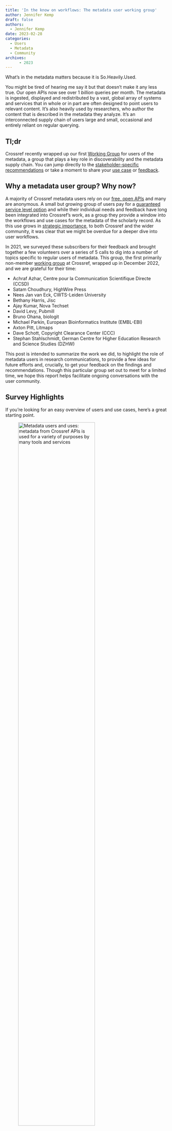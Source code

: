 ```yaml
---
title: 'In the know on workflows: The metadata user working group'
author: Jennifer Kemp
draft: false
authors:
  - Jennifer Kemp
date: 2023-02-28
categories:
  - Users
  - Metadata
  - Community
archives:
      - 2023
---
```


What’s in the metadata matters because it is So.Heavily.Used.

You might be tired of hearing me say it but that doesn’t make it any less true. Our open APIs now see over 1 _billion_ queries per month. The metadata is ingested, displayed and redistributed by a vast, global array of systems and services that in whole or in part are often designed to point users to relevant content.  It’s also heavily used by researchers, who author the content that is described in the metadata they analyze. It’s an interconnected supply chain of users large and small, occasional and entirely reliant on regular querying.

## Tl;dr

Crossref recently wrapped up our first [Working Group](https://www.crossref.org/working-groups/metadata-user/) for users of the metadata, a group that plays a key role in discoverability and the metadata supply chain. You can jump directly to the [stakeholder-specific recommendations](#what-are-the-recommendations) or take a moment to share your [use case](https://docs.google.com/forms/d/1bHO7gGYC-HqObkXgD5xrSUIjE-m93cTZ8Bp1RBJXgwo/edit) or [feedback](mailto:feedback@crossref.org).

## Why a metadata user group? Why now?

A majority of Crossref metadata users rely on our [free, open APIs](https://www.crossref.org/services/metadata-retrieval/) and many are anonymous. A small but growing group of users pay for a [guaranteed service level option](https://www.crossref.org/services/metadata-retrieval/metadata-plus/) and while their individual needs and feedback have long been integrated into Crossref’s work, as a group they provide a window into the workflows and use cases for the metadata of the scholarly record. As this use grows in [strategic importance](https://www.crossref.org/strategy/), to both Crossref and the wider community, it was clear that we might be overdue for a deeper dive into user workflows.

In 2021, we surveyed these subscribers for their feedback and brought together a few volunteers over a series of 5 calls to dig into a number of topics specific to regular users of metadata. This group, the first primarily non-member [working group](https://www.crossref.org/working-groups/metadata-user/) at Crossref, wrapped up in December 2022, and we are grateful for their time:

* Achraf Azhar, Centre pour la Communication Scientifique Directe (CCSD)
* Satam Choudhury, HighWire Press
* Nees Jan van Eck, CWTS-Leiden University
* Bethany Harris, Jisc
* Ajay Kumar, Nova Techset
* David Levy, Pubmill
* Bruno Ohana, biologit
* Michael Parkin, European Bioinformatics Institute (EMBL-EBI)
* Axton Pitt, Litmaps
* Dave Schott, Copyright Clearance Center (CCC)
* Stephan Stahlschmidt, German Centre for Higher Education Research and Science Studies (DZHW)

This post is intended to summarize the work we did, to highlight the role of metadata users in research communications, to provide a few ideas for future efforts and, crucially, to get your feedback on the findings and recommendations. Though this particular group set out to meet for a limited time, we hope this report helps facilitate ongoing conversations with the user community.

## Survey Highlights

If you’re looking for an easy overview of users and use cases, here’s a great starting point.

<figure><img src='/images/documentation/metadata-users-uses.png' alt='Metadata users and uses: metadata from Crossref APIs is used for a variety of purposes by many tools and services' title='' width='75%'></figure>
<button id="show-img" type="button" class="btn btn-default" data-toggle="modal" data-target="#image32">Show image</button>
<div id="image32" class="modal fade" aria-labelledby="my-modalLabel" aria-hidden="true" tabindex="-1" role="dialog">
    <div class="modal-dialog" data-dismiss="modal">
        <div class="modal-content"  >              
            <div class="modal-body">
                <button type="button" class="close" data-dismiss="modal" aria-hidden="true">×</button>
                <img src="/images/documentation/metadata-users-uses.png" class="img-responsive" style="width: 100%;">
            </div>
        </div>
    </div>
</div>  


If you interpret this graphic to mean that there is a lot of variety centered on a few high level use cases, the survey and our experiences with users certainly supports that. A few key takeaways from the 2021 survey may be useful context:

* __Frequency of use__: At least 60% of respondents query metadata on a daily basis
* __Use cases__   
  * Finding and enhancing metadata as well as using it for general discovery are all common use cases  
  * For most users, matching DOIs and citations is a common need but for a significant group, it is their primary use case
  * Analyzing the corpus for research was a consistent use case for 13% of respondents
* __Metadata of particular interest__  
  * Abstracts are the most desirable non-bibliographic metadata, followed by affiliation information, including RORs
    * Some other elements (beyond citation information) that respondents find useful are:
      * Corrections and retractions
      * [Relationship metadata](/documentation/principles-practices/best-practices/relationships/)
      * Book chapters
      * [Grant information](/blog/come-and-get-your-grant-metadata/)

NB: The survey did not ask about references but we are frequently asked why they’re not included more often.

It’s also worth noting that about a third of respondents said that correct metadata is more important to them than any particular element.

There is more to this survey that isn’t covered here but it was kept fairly short to help with the response rate. Knowing we would have some focused time to discuss issues too numerous or nuanced to reasonably address in a survey, we compiled a long list of questions and topics for the Working Group then followed up with a second, more detailed survey to kick off the meeting series.

## What we set out to address

We had three primary goals for this Working Group:

* Highlight the efforts of metadata users in enabling discovery and discoverability
* Determine direction(s) for improved engagement
* Inform the Crossref product development [roadmap](https://trello.com/b/02zsQaeA/crossref-roadmap) for [metadata retrieval services](/services/metadata-retrieval/)

Of course, everyone involved had some questions and topics of interest to cover, including (but not limited to):

* Understanding publisher workflows
* How best to introduce changes, e.g. for a high volume of updated records
* Understanding the Crossref schema
* Query efficiencies, i.e. ‘tips and tricks’ (here for the REST API)
* Which scripts, tools and/or programs are used in workflows
* What other metadata sources are used
* What kind of normalization or processing is done on ingest
* How metadata errors are handled

## What did we learn?

__Workflows__  
I started with the admittedly ambitious goal of collecting a library of workflows. After a few years of working with users, I learned never to assume what a user was doing with the metadata, why or how. For example, some subscribers use Plus snapshots (a monthly set of all records), regularly or occasionally and some don’t use them at all. Understanding why users make the choices they do is always helpful.

In my experience, workflows are frequently characterized as “set it and forget it.” It’s hard to know how often and how easily they might be adapted when, for example, a new record type like peer review reports becomes available. So, it’s worth exploring when and how to highlight to users changes that might be of interest.

 As it turned out, half the group had their workflows mostly or fully documented. The rest are partially documented, not documented at all or the availability of documentation was unknown. Helping users document their workflows, to the extent possible, should be a mutually beneficial effort to explore going forward. We're doing similar work with the aim of making ours more transparent and replicable.

 __Feedback on subscriber services__  
 User feedback might be the most obvious and directly consequential work of this group, at least for Crossref - understanding how well the services used meet their needs and what might be improved.

One frequent suggestion for improvement is faster response time on queries. This is an area we’ve focused on for some time, because refining queries to be [more efficient](/documentation/retrieve-metadata/rest-api/tips-for-using-the-crossref-rest-api/) is often the most straightforward way to improve response times and one reason for the emphasis on workflows.

We also discussed the possibility of whether or how to notify users of changes of interest. Just defining “change” is complex since they are so frequent and may often be considered very minor. We’ve been experimenting a bit over the past few years with notifying these users in cases where we’re aware of upcoming large volumes of changes, which is sometimes the case when landing page URLs are updated due to a platform change, for example. It was incredibly useful to discuss with the group what volume of records would be a useful threshold to trigger a notification (100K if you’re curious).

But perhaps the most common feedback we get from all users is on the metadata itself and the myriad [quality issues](/blog/flies-in-your-metadata-ointment/) involved. The group spent a fair amount of time discussing how this affects their work and shared a few examples of notable concerns:

* Author name issues, e.g. ‘Anonymous’ is an option for authors but that or things like ‘n/a’ are sometimes used in surname fields
* Invalid DOIs are sometimes found in reference lists
* Garbled characters from text not rendering properly
* Affiliation information is often not included or incomplete (e.g. doesn’t include RORs)
* Inconsistencies in commonly included information, e.g. ISSNs

It’s worth noting that a common misunderstanding - not just among users -  is [what is required](/documentation/schema-library/required-recommended-elements/) in the metadata. Users nearly always expect more metadata and more consistency than is actually available. The introduction of [Participation Reports](/members/prep/) a few years ago was a very useful start to what is an ongoing discussion about the variable nature of metadata quality and completeness.

__Users in the metadata supply chain__  
A few years ago, our colleague Joe Wass used [Event Data](/services/event-data/) to put together this chart of [referrals from non-publisher sources](/blog/where-do-doi-clicks-come-from/) in 2015.  

<img src="/wp/blog/uploads/2016/05/month-top-10-filtered-domains-1.png" alt="month-top-10-filtered-domains" class="img-responsive" />   


The role of metadata users in discoverability of content is key in my view and one that often doesn’t get enough attention, especially given that the systems and services that use this information often use it to point their own users to relevant resources. And because they work so closely with the metadata, users frequently report errors and so serve as a sort of de facto quality control. So, unfortunately, the effects of incomplete or incorrect metadata on these users might be the most powerful way to highlight the need for more and better metadata.

## What are the recommendations?

In discussions with the Working Group, a few themes emerged, largely around best practices, which, by their nature, tend to be aspirational.

If you’re not already familiar with the [personas](https://metadata2020.org/resources/metadata-personas/) and [Best Practices](https://metadata2020.org/resources/metadata-practices/) and [Principles](https://metadata2020.org/resources/metadata-principles/) of Metadata 2020, that is a useful starting point (I am admittedly biased here!) and many are echoed in the following recommendations:  

__For users:__

* Document and periodically review workflows
* Report errors to members or to [Crossref support](mailto:support@crossref.org) and reflect corrections when they’re made (metadata and content)
* Understand what [is and isn’t](/documentation/schema-library/required-recommended-elements/) in the metadata
* Follow [best practices](/documentation/retrieve-metadata/rest-api/tips-for-using-the-crossref-rest-api/) for using APIs

__For Crossref:__

* Define a set of metadata changes, e.g. to affiliations, to further the discussion around thresholds for notifying users of ‘high volumes’ of changes
* Provide an output schema.
* Continue refining the input schema to include information like preprint server name, journal article sub types (research article, review article, letter, editorial, etc.), corresponding author flags, raw funding statement texts, provenance information, etc.
* Collaborate on improving processes for reporting [metadata errors](/blog/flies-in-your-metadata-ointment/) and making corrections and enhancements

__For metadata providers (publishers, funders and their service providers):__

* Follow [Metadata 2020 Metadata Principles and Practices](https://metadata2020.org/learn-more/outcomes/)
* Consistency is important, e.g. using the same, correct relationship for preprint to VoR links for all records
  * Workarounds such as putting information into a field that is ‘close’ but not meant for it can be considered a kind of error
* Understand the roles and needs of users in amplifying your outputs
* Respond promptly to reports of metadata errors
* Whenever possible, provide PIDs (ORCID IDs, ROR IDs, etc.) in addition to (not as a substitute for) textual metadata  

## What is still unclear or unfinished?  

Honestly, a lot. We knew from the outset that the group would conclude with much more work to be done, in part because there is so much variety under the umbrella of metadata users and many answers lead to more questions and in part because the metadata and the user community will continue to evolve. Even without a standing group that meets regularly, it’s very much an ongoing conversation and we invite you to join it.

## Now it’s your turn–can you help fill in the blanks?  

Does any or all of this resonate with you? Do you take exception to any of it? Do you have suggestions for continuing the conversation?

Specifically, can you help fill in any of the literal blanks? We've prepared a [short survey](https://docs.google.com/forms/d/1bHO7gGYC-HqObkXgD5xrSUIjE-m93cTZ8Bp1RBJXgwo/edit) that we hope can serve as a template for collecting (anonymous) workflows. Please take just a few minutes to answer a few short questions such as how often you query for metadata.


If you are willing to share examples of your queries or have questions or further comments, please [get in touch](mailto:feedback@crossref.org).
